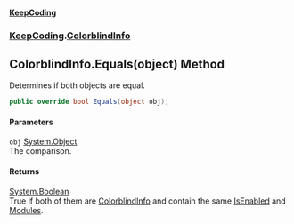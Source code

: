 #### [KeepCoding](index.md 'index')
### [KeepCoding](KeepCoding.md 'KeepCoding').[ColorblindInfo](ColorblindInfo.md 'KeepCoding.ColorblindInfo')
## ColorblindInfo.Equals(object) Method
Determines if both objects are equal.  
```csharp
public override bool Equals(object obj);
```
#### Parameters
<a name='KeepCoding.ColorblindInfo.Equals(object).obj'></a>
`obj` [System.Object](https://docs.microsoft.com/en-us/dotnet/api/System.Object 'System.Object')  
The comparison.
  
#### Returns
[System.Boolean](https://docs.microsoft.com/en-us/dotnet/api/System.Boolean 'System.Boolean')  
True if both of them are [ColorblindInfo](ColorblindInfo.md 'KeepCoding.ColorblindInfo') and contain the same [IsEnabled](ColorblindInfo.IsEnabled.md 'KeepCoding.ColorblindInfo.IsEnabled') and [Modules](ColorblindInfo.Modules.md 'KeepCoding.ColorblindInfo.Modules').
